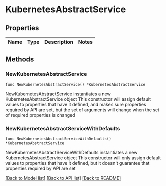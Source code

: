 # KubernetesAbstractService

## Properties

Name | Type | Description | Notes
------------ | ------------- | ------------- | -------------

## Methods

### NewKubernetesAbstractService

`func NewKubernetesAbstractService() *KubernetesAbstractService`

NewKubernetesAbstractService instantiates a new KubernetesAbstractService object
This constructor will assign default values to properties that have it defined,
and makes sure properties required by API are set, but the set of arguments
will change when the set of required properties is changed

### NewKubernetesAbstractServiceWithDefaults

`func NewKubernetesAbstractServiceWithDefaults() *KubernetesAbstractService`

NewKubernetesAbstractServiceWithDefaults instantiates a new KubernetesAbstractService object
This constructor will only assign default values to properties that have it defined,
but it doesn't guarantee that properties required by API are set


[[Back to Model list]](../README.md#documentation-for-models) [[Back to API list]](../README.md#documentation-for-api-endpoints) [[Back to README]](../README.md)


